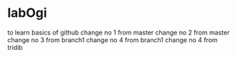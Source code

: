 # labOgi
to learn basics of github
change no 1 from master
change no 2 from master
change no 3 from branch1
change no 4 from branch1
change no 4 from tridib

